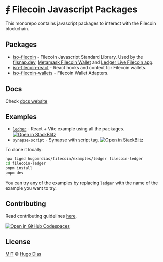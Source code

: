 # ⨎ Filecoin Javascript Packages

This monorepo contains javascript packages to interact with the Filecoin blockchain.

## Packages

- [iso-filecoin](https://github.com/hugomrdias/filecoin/tree/main/packages/iso-filecoin) - Filecoin Javascript Standard Library. Used by the [filsnap.dev](https://filsnap.dev), [Metamask Filecoin Wallet](https://github.com/filecoin-project/filsnap) and [Ledger Live Filecoin app](https://www.ledger.com/coin/wallet/filecoin).
- [iso-filecoin-react](https://github.com/hugomrdias/filecoin/tree/main/packages/iso-filecoin-react) - React hooks and context for Filecoin wallets.
- [iso-filecoin-wallets](https://github.com/hugomrdias/filecoin/tree/main/packages/iso-filecoin-wallets) - Filecoin Wallet Adapters.

## Docs

Check [docs website](https://filecoin.hugomrdias.dev)

## Examples

- [`ledger`](https://github.com/hugomrdias/filecoin/tree/main/examples/ledger) - React + Vite example using all the packages.
[![Open in StackBlitz](https://developer.stackblitz.com/img/open_in_stackblitz_small.svg)](https://stackblitz.com/github/hugomrdias/filecoin/tree/main/examples/ledger?title=Filecoin%20Ledger%20Example&file=src/main.jsx&hideExplorer=1&theme=dark)
- [`synapse-script`](https://github.com/hugomrdias/filecoin/tree/main/examples/synapse-script) - Synapse with script tag.
[![Open in StackBlitz](https://developer.stackblitz.com/img/open_in_stackblitz_small.svg)](https://stackblitz.com/github/hugomrdias/filecoin/tree/main/examples/synapse-script?title=Synapse%20Script%20Tag&hideExplorer=1&theme=dark)

To clone it locally:

```bash
npx tiged hugomrdias/filecoin/examples/ledger filecoin-ledger
cd filecoin-ledger
pnpm install
pnpm dev
```

You can try any of the examples by replacing `ledger` with the name of the example you want to try.

## Contributing

Read contributing guidelines [here](.github/CONTRIBUTING.md).

[![Open in GitHub Codespaces](https://github.com/codespaces/badge.svg)](https://codespaces.new/hugomrdias/filecoin)

## License

[MIT](./license) © [Hugo Dias](http://hugodias.me)